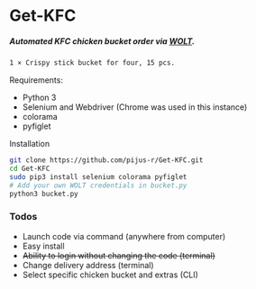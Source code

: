 # Get-KFC
##### Automated KFC chicken bucket order via [WOLT](https://wolt.com/lt/discovery). 
 ```sh
1 × Crispy stick bucket for four, 15 pcs.
```
 Requirements:
  - Python 3 
  - Selenium and Webdriver (Chrome was used in this instance)
  - colorama
  - pyfiglet
  
 Installation

 ```sh
 git clone https://github.com/pijus-r/Get-KFC.git
 cd Get-KFC
 sudo pip3 install selenium colorama pyfiglet
 # Add your own WOLT credentials in bucket.py
 python3 bucket.py
```

### Todos

 - Launch code via command (anywhere from computer)
 - Easy install
 - ~~Ability to login without changing the code (terminal)~~
 - Change delivery address (terminal)
 - Select specific chicken bucket and extras (CLI)
